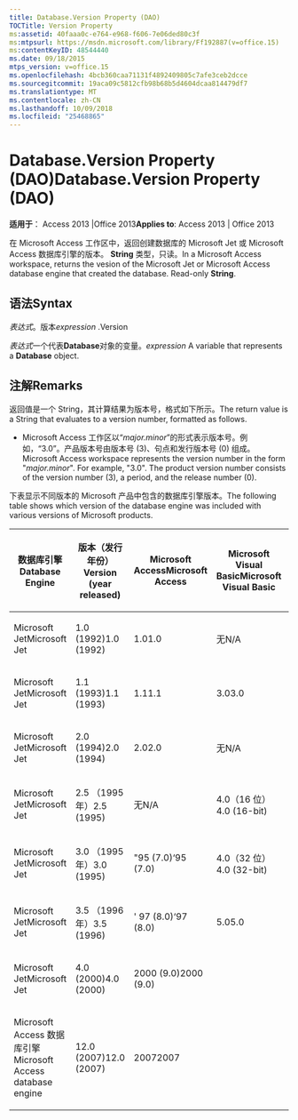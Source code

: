 ```yaml
---
title: Database.Version Property (DAO)
TOCTitle: Version Property
ms:assetid: 40faaa0c-e764-e968-f606-7e06ded80c3f
ms:mtpsurl: https://msdn.microsoft.com/library/Ff192887(v=office.15)
ms:contentKeyID: 48544440
ms.date: 09/18/2015
mtps_version: v=office.15
ms.openlocfilehash: 4bcb360caa71131f4892409805c7afe3ceb2dcce
ms.sourcegitcommit: 19aca09c5812cfb98b68b5d4604dcaa814479df7
ms.translationtype: MT
ms.contentlocale: zh-CN
ms.lasthandoff: 10/09/2018
ms.locfileid: "25468865"
---
```

# <a name="databaseversion-property-dao"></a><span data-ttu-id="5fda9-102">Database.Version Property (DAO)</span><span class="sxs-lookup"><span data-stu-id="5fda9-102">Database.Version Property (DAO)</span></span>


<span data-ttu-id="5fda9-103">**适用于**： Access 2013 |Office 2013</span><span class="sxs-lookup"><span data-stu-id="5fda9-103">**Applies to**: Access 2013 | Office 2013</span></span>

<span data-ttu-id="5fda9-p101">在 Microsoft Access 工作区中，返回创建数据库的 Microsoft Jet 或 Microsoft Access 数据库引擎的版本。 **String** 类型，只读。</span><span class="sxs-lookup"><span data-stu-id="5fda9-p101">In a Microsoft Access workspace, returns the vesion of the Microsoft Jet or Microsoft Access database engine that created the database. Read-only **String**.</span></span>

## <a name="syntax"></a><span data-ttu-id="5fda9-106">语法</span><span class="sxs-lookup"><span data-stu-id="5fda9-106">Syntax</span></span>

<span data-ttu-id="5fda9-107">*表达式*。版本</span><span class="sxs-lookup"><span data-stu-id="5fda9-107">*expression* .Version</span></span>

<span data-ttu-id="5fda9-108">*表达式*一个代表**Database**对象的变量。</span><span class="sxs-lookup"><span data-stu-id="5fda9-108">*expression* A variable that represents a **Database** object.</span></span>

## <a name="remarks"></a><span data-ttu-id="5fda9-109">注解</span><span class="sxs-lookup"><span data-stu-id="5fda9-109">Remarks</span></span>

<span data-ttu-id="5fda9-110">返回值是一个 String，其计算结果为版本号，格式如下所示。</span><span class="sxs-lookup"><span data-stu-id="5fda9-110">The return value is a String that evaluates to a version number, formatted as follows.</span></span>

  - <span data-ttu-id="5fda9-p102">Microsoft Access 工作区以“*major.minor*”的形式表示版本号。例如，“3.0”。产品版本号由版本号 (3)、句点和发行版本号 (0) 组成。</span><span class="sxs-lookup"><span data-stu-id="5fda9-p102">Microsoft Access workspace represents the version number in the form "*major.minor*". For example, "3.0". The product version number consists of the version number (3), a period, and the release number (0).</span></span>

<span data-ttu-id="5fda9-114">下表显示不同版本的 Microsoft 产品中包含的数据库引擎版本。</span><span class="sxs-lookup"><span data-stu-id="5fda9-114">The following table shows which version of the database engine was included with various versions of Microsoft products.</span></span>

<table style="width:100%;">
<colgroup>
<col style="width: 16%" />
<col style="width: 16%" />
<col style="width: 16%" />
<col style="width: 16%" />
<col style="width: 16%" />
<col style="width: 16%" />
</colgroup>
<thead>
<tr class="header">
<th><p><span data-ttu-id="5fda9-115">数据库引擎</span><span class="sxs-lookup"><span data-stu-id="5fda9-115">Database Engine</span></span></p></th>
<th><p><span data-ttu-id="5fda9-116">版本（发行年份）</span><span class="sxs-lookup"><span data-stu-id="5fda9-116">Version (year released)</span></span></p></th>
<th><p><span data-ttu-id="5fda9-117">Microsoft Access</span><span class="sxs-lookup"><span data-stu-id="5fda9-117">Microsoft Access</span></span></p></th>
<th><p><span data-ttu-id="5fda9-118">Microsoft Visual Basic</span><span class="sxs-lookup"><span data-stu-id="5fda9-118">Microsoft Visual Basic</span></span></p></th>
<th><p><span data-ttu-id="5fda9-119">Microsoft Excel</span><span class="sxs-lookup"><span data-stu-id="5fda9-119">Microsoft Excel</span></span></p></th>
<th><p><span data-ttu-id="5fda9-120">Microsoft Visual C++</span><span class="sxs-lookup"><span data-stu-id="5fda9-120">Microsoft Visual C++</span></span></p></th>
</tr>
</thead>
<tbody>
<tr class="odd">
<td><p><span data-ttu-id="5fda9-121">Microsoft Jet</span><span class="sxs-lookup"><span data-stu-id="5fda9-121">Microsoft Jet</span></span></p></td>
<td><p><span data-ttu-id="5fda9-122">1.0 (1992)</span><span class="sxs-lookup"><span data-stu-id="5fda9-122">1.0 (1992)</span></span></p></td>
<td><p><span data-ttu-id="5fda9-123">1.0</span><span class="sxs-lookup"><span data-stu-id="5fda9-123">1.0</span></span></p></td>
<td><p><span data-ttu-id="5fda9-124">无</span><span class="sxs-lookup"><span data-stu-id="5fda9-124">N/A</span></span></p></td>
<td><p><span data-ttu-id="5fda9-125">不适用</span><span class="sxs-lookup"><span data-stu-id="5fda9-125">N/A</span></span></p></td>
<td><p><span data-ttu-id="5fda9-126">无</span><span class="sxs-lookup"><span data-stu-id="5fda9-126">N/A</span></span></p></td>
</tr>
<tr class="even">
<td><p><span data-ttu-id="5fda9-127">Microsoft Jet</span><span class="sxs-lookup"><span data-stu-id="5fda9-127">Microsoft Jet</span></span></p></td>
<td><p><span data-ttu-id="5fda9-128">1.1 (1993)</span><span class="sxs-lookup"><span data-stu-id="5fda9-128">1.1 (1993)</span></span></p></td>
<td><p><span data-ttu-id="5fda9-129">1.1</span><span class="sxs-lookup"><span data-stu-id="5fda9-129">1.1</span></span></p></td>
<td><p><span data-ttu-id="5fda9-130">3.0</span><span class="sxs-lookup"><span data-stu-id="5fda9-130">3.0</span></span></p></td>
<td><p><span data-ttu-id="5fda9-131">无</span><span class="sxs-lookup"><span data-stu-id="5fda9-131">N/A</span></span></p></td>
<td><p><span data-ttu-id="5fda9-132">无</span><span class="sxs-lookup"><span data-stu-id="5fda9-132">N/A</span></span></p></td>
</tr>
<tr class="odd">
<td><p><span data-ttu-id="5fda9-133">Microsoft Jet</span><span class="sxs-lookup"><span data-stu-id="5fda9-133">Microsoft Jet</span></span></p></td>
<td><p><span data-ttu-id="5fda9-134">2.0 (1994)</span><span class="sxs-lookup"><span data-stu-id="5fda9-134">2.0 (1994)</span></span></p></td>
<td><p><span data-ttu-id="5fda9-135">2.0</span><span class="sxs-lookup"><span data-stu-id="5fda9-135">2.0</span></span></p></td>
<td><p><span data-ttu-id="5fda9-136">无</span><span class="sxs-lookup"><span data-stu-id="5fda9-136">N/A</span></span></p></td>
<td><p><span data-ttu-id="5fda9-137">不适用</span><span class="sxs-lookup"><span data-stu-id="5fda9-137">N/A</span></span></p></td>
<td><p><span data-ttu-id="5fda9-138">无</span><span class="sxs-lookup"><span data-stu-id="5fda9-138">N/A</span></span></p></td>
</tr>
<tr class="even">
<td><p><span data-ttu-id="5fda9-139">Microsoft Jet</span><span class="sxs-lookup"><span data-stu-id="5fda9-139">Microsoft Jet</span></span></p></td>
<td><p><span data-ttu-id="5fda9-140">2.5 （1995 年）</span><span class="sxs-lookup"><span data-stu-id="5fda9-140">2.5 (1995)</span></span></p></td>
<td><p><span data-ttu-id="5fda9-141">无</span><span class="sxs-lookup"><span data-stu-id="5fda9-141">N/A</span></span></p></td>
<td><p><span data-ttu-id="5fda9-142">4.0（16 位）</span><span class="sxs-lookup"><span data-stu-id="5fda9-142">4.0 (16-bit)</span></span></p></td>
<td><p><span data-ttu-id="5fda9-143">无</span><span class="sxs-lookup"><span data-stu-id="5fda9-143">N/A</span></span></p></td>
<td><p><span data-ttu-id="5fda9-144">无</span><span class="sxs-lookup"><span data-stu-id="5fda9-144">N/A</span></span></p></td>
</tr>
<tr class="odd">
<td><p><span data-ttu-id="5fda9-145">Microsoft Jet</span><span class="sxs-lookup"><span data-stu-id="5fda9-145">Microsoft Jet</span></span></p></td>
<td><p><span data-ttu-id="5fda9-146">3.0 （1995 年）</span><span class="sxs-lookup"><span data-stu-id="5fda9-146">3.0 (1995)</span></span></p></td>
<td><p><span data-ttu-id="5fda9-147">"95 (7.0)</span><span class="sxs-lookup"><span data-stu-id="5fda9-147">‘95 (7.0)</span></span></p></td>
<td><p><span data-ttu-id="5fda9-148">4.0（32 位）</span><span class="sxs-lookup"><span data-stu-id="5fda9-148">4.0 (32-bit)</span></span></p></td>
<td><p><span data-ttu-id="5fda9-149">"95 (7.0)</span><span class="sxs-lookup"><span data-stu-id="5fda9-149">‘95 (7.0)</span></span></p></td>
<td><p><span data-ttu-id="5fda9-150">4.x</span><span class="sxs-lookup"><span data-stu-id="5fda9-150">4.x</span></span></p></td>
</tr>
<tr class="even">
<td><p><span data-ttu-id="5fda9-151">Microsoft Jet</span><span class="sxs-lookup"><span data-stu-id="5fda9-151">Microsoft Jet</span></span></p></td>
<td><p><span data-ttu-id="5fda9-152">3.5 （1996 年）</span><span class="sxs-lookup"><span data-stu-id="5fda9-152">3.5 (1996)</span></span></p></td>
<td><p><span data-ttu-id="5fda9-153">' 97 (8.0)</span><span class="sxs-lookup"><span data-stu-id="5fda9-153">‘97 (8.0)</span></span></p></td>
<td><p><span data-ttu-id="5fda9-154">5.0</span><span class="sxs-lookup"><span data-stu-id="5fda9-154">5.0</span></span></p></td>
<td><p><span data-ttu-id="5fda9-155">' 97 (8.0)</span><span class="sxs-lookup"><span data-stu-id="5fda9-155">‘97 (8.0)</span></span></p></td>
<td><p><span data-ttu-id="5fda9-156">5.0</span><span class="sxs-lookup"><span data-stu-id="5fda9-156">5.0</span></span></p></td>
</tr>
<tr class="odd">
<td><p><span data-ttu-id="5fda9-157">Microsoft Jet</span><span class="sxs-lookup"><span data-stu-id="5fda9-157">Microsoft Jet</span></span></p></td>
<td><p><span data-ttu-id="5fda9-158">4.0 (2000)</span><span class="sxs-lookup"><span data-stu-id="5fda9-158">4.0 (2000)</span></span></p></td>
<td><p><span data-ttu-id="5fda9-159">2000 (9.0)</span><span class="sxs-lookup"><span data-stu-id="5fda9-159">2000 (9.0)</span></span></p></td>
<td><p></p></td>
<td><p><span data-ttu-id="5fda9-160">2000 (9.0)</span><span class="sxs-lookup"><span data-stu-id="5fda9-160">2000 (9.0)</span></span></p></td>
<td><p></p></td>
</tr>
<tr class="even">
<td><p><span data-ttu-id="5fda9-161">Microsoft Access 数据库引擎</span><span class="sxs-lookup"><span data-stu-id="5fda9-161">Microsoft Access database engine</span></span></p></td>
<td><p><span data-ttu-id="5fda9-162">12.0 (2007)</span><span class="sxs-lookup"><span data-stu-id="5fda9-162">12.0 (2007)</span></span></p></td>
<td><p><span data-ttu-id="5fda9-163">2007</span><span class="sxs-lookup"><span data-stu-id="5fda9-163">2007</span></span></p></td>
<td><p></p></td>
<td><p></p></td>
<td><p></p></td>
</tr>
</tbody>
</table>

